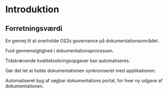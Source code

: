 # Introduktion

## Forretningsværdi

En genvej til at overholde OS2s governance på dokumentationsområdet.

Fuld gennemsigtighed i dokumentationsprocessen.

Tidskrævende kvalitetssikringsopgaver kan automatiseres.

Gør det let at holde dokumentationen synkroniseret med applikationen.

Automatiseret byg af søgbar dokumentations portal, for hver ny udgave af dokumentationen. 
